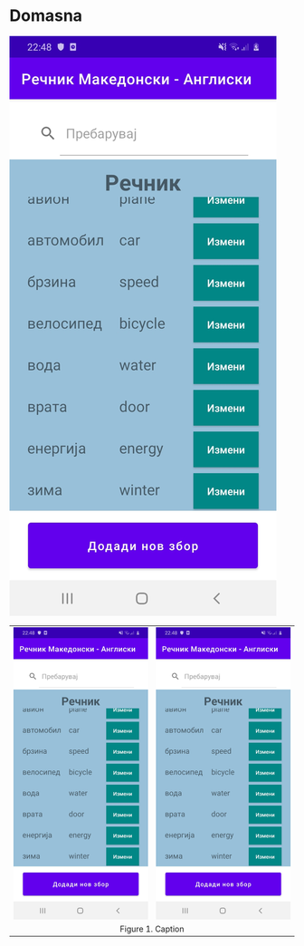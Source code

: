 # Domasna
![alt text](https://github.com/sileski/Domasna/blob/master/screenshots/V2-1.jpg?raw=true)

<table style="width:100%">
    <tr>
        <td><img src="https://github.com/sileski/Domasna/blob/master/screenshots/V2-1.jpg?raw=true"></td>
        <td><img src="https://github.com/sileski/Domasna/blob/master/screenshots/V2-1.jpg?raw=true"></td>
    </tr>
    <tr>
        <td colspan="2"><center>Figure 1. Caption</center></td>
    </tr>
</table>
